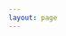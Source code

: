 ```yaml
---
layout: page
---
```



<script setup>
import Download from '../.vitepress/components/Download.vue'
</script>

<Download />
